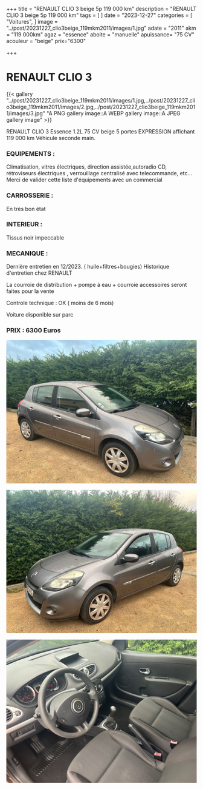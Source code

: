+++
title = "RENAULT CLIO 3 beige 5p 119 000 km"
description = "RENAULT CLIO 3 beige 5p 119 000 km"
tags = [
]
date = "2023-12-27"
categories = [
    "Voitures",
]
image = "../post/20231227_clio3beige_119mkm2011/images/1.jpg"
adate = "2011"
akm = "119 000km"
agaz = "essence"
aboite = "manuelle"
apuissance= "75 CV"
acouleur = "beige"
prix="6300"

+++

# RENAULT CLIO 3

{{< gallery "../post/20231227_clio3beige_119mkm2011/images/1.jpg,../post/20231227_clio3beige_119mkm2011/images/2.jpg,../post/20231227_clio3beige_119mkm2011/images/3.jpg" "A PNG gallery image::A WEBP gallery image::A JPEG gallery image" >}}


RENAULT CLIO 3 Essence 1.2L 75 CV beige 5 portes EXPRESSION  affichant 119 000 km
Véhicule seconde main.

### EQUIPEMENTS :
Climatisation, vitres électriques, direction assistée,autoradio CD, rétroviseurs électriques , verrouillage centralisé avec telecommande, etc...
Merci de valider cette liste d'équipements avec un commercial

### CARROSSERIE :
En très bon état 


### INTERIEUR :
Tissus noir impeccable

### MECANIQUE :
Dernière entretien en 12/2023. ( huile+filtres+bougies)
Historique d'entretien chez RENAULT

La courroie de distribution + pompe à eau + courroie accessoires seront faites pour la vente


Controle technique : OK ( moins de 6 mois)


Voiture disponible sur parc


### PRIX : 6300 Euros


<!-- more -->


![](images/1.jpg)

![](images/2.jpg)

![](images/3.jpg)

